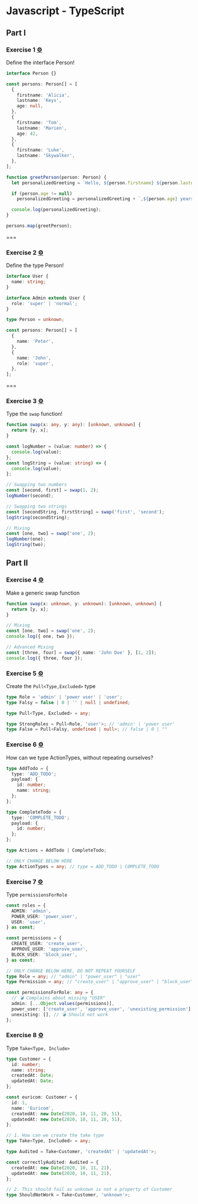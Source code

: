 # Javascript - TypeScript

## Part I

### Exercise 1 [⚙️](https://www.typescriptlang.org/play?#code/JYOwLgpgTgZghgYwgAgArQM4HsTIN4C+AUEQjhmMgA6bkBcatIA2gLrIC8yzRy+vfZDGBQKIOAFsIDAEQBBADbAEwODIA0AvgrhjJ05DIDSEAJ4YNW5HADmBkAFcFCzXwKv+goSL1TZAFSwJSy8dXwMZAFk4KGAIEBDBWwMAFgAmD3cBPCthUTBxP0MAGQcAawhE7V0C-VkAZTLTAHc4BQqoRKzWAG4SGAcQBDBgHGQbKAgIMHRRHAAKGjmQBlnsEABKT2QFaeomNuAALwgAEwBxSenQG05kAAMACQhnLHVkABI8JfWAOjzwgRPt8mL8wrUpAR7n0BMAYMhFqDksgAIRcRzODZWH44Q4nC5XEYgW5cHHiJT4y5TIm3ADUD3UXzJv2SQNMEBiGGQWAUp2hJD4ZBA2F2YKwNkRyzxZyp12JGz6xCIZIwvwkcCo8wm1LWOAVRCAA)

Define the interface Person!

```ts
interface Person {}

const persons: Person[] = [
  {
    firstname: 'Alicia',
    lastname: 'Keys',
    age: null,
  },
  {
    firstname: 'Tom',
    lastname: 'Marien',
    age: 42,
  },
  {
    firstname: 'Luke',
    lastname: 'Skywalker',
  },
];

function greetPerson(person: Person) {
  let personalizedGreeting = `Hello, ${person.firstname} ${person.lastname}`;

  if (person.age != null)
    personalizedGreeting = personalizedGreeting + `,${person.age} years old`;

  console.log(personalizedGreeting);
}

persons.map(greetPerson);
```

===

### Exercise 2 [⚙️](https://www.typescriptlang.org/play?#code/JYOwLgpgTgZghgYwgAgKoGdrIN4ChnIhwC2EAXMumFKAOYDcuAvrrqJLIigIIAmxoZBAAekEL3RpMUHPmRQA9gBtyyAEToArgAdoa5AB91IBVGJwlaxi1xgAnruQAFaOgUhkAXmSaQAaxMAdxBGXAR3KmRdKDcQdAoXGPcAbQBdL2RkuTwCAiJSCjUXDjUAGjkmcoIc3PzVNQApBQALEDK5AkUVQq1o9oJK3FTGIA)

Define the type Person!

```ts
interface User {
  name: string;
}

interface Admin extends User {
  role: 'super' | 'normal';
}

type Person = unknown;

const persons: Person[] = [
  {
    name: 'Peter',
  },
  {
    name: 'John',
    role: 'super',
  },
];
```

===

### Exercise 3 [⚙️](https://www.typescriptlang.org/play?#code/GYVwdgxgLglg9mABAZwO4EMAOAKAHgLkXTAE8AaREw4kgSkIG1wBrMOVMCltjgXUQDeAKESIATgFMoIMUgblEuXkIC+QoRATIoiADZwA5gDkQAWwBGEsYgC8ibADd0ukBMJgzlsbVsA+QYiaYMhwuhIAdPoGjs6uPioA3BpaOlEAylBiMGAGtvZOLm4omdkGPjb+AoFaoRFRMYXxSUIA9C2IaRiYmKWIUKhwiB4WVsjJwToMyBJBACYUwDBi2vx2aFjYAIwUAEy0SVEmI2LY03P76m0dXT05fQPFWTljQdqIUzMIsxlPBgtL2h+pVWKC62AA5ItllBwRRwWcvuCLukSjlTp8wN9UWVmlcALIwXClcZvBgICQUfpwEHrHDg8mwxB7A6GI5ebDk5GGIFoqn7IA)

Type the `swap` function!

```ts
function swap(x: any, y: any): [unknown, unknown] {
  return [y, x];
}

const logNumber = (value: number) => {
  console.log(value);
};
const logString = (value: string) => {
  console.log(value);
};

// Swapping two numbers
const [second, first] = swap(1, 2);
logNumber(second);

// Swapping two strings
const [secondString, firstString] = swap('first', 'second');
logString(secondString);

// Mixing
const [one, two] = swap('one', 2);
logNumber(one);
logString(two);
```

## Part II

### Exercise 4 [⚙️](https://www.typescriptlang.org/play?#code/GYVwdgxgLglg9mABAZwO4EMAOAKAHgLkXAGsw5UwAaRAT0JLIoEpCBtB8qosUzgXUQBvAFCJEAJwCmUEOKSsa1XHwDcwgL7DhAem2IAsjFwwwAc2EQEyKIlYJJ1KKjgCAvCgw4ARPa-UATExqlmDIcAA2kgB04XCm2IKI9o7OiOpMWrqIAIIAJgBu6JCSuQZGJuYh1rZQABZSDojAcLJuHlgJiGDoALaShF4AUnC1SAAicJJeadSsAIwBfEEWVhHRsfGJdQ3UzbJpGUA)

Make a generic swap function

```ts
function swap(x: unknown, y: unknown): [unknown, unknown] {
  return [y, x];
}

// Mixing
const [one, two] = swap('one', 2);
console.log({ one, two });

// Advanced Mixing
const [three, four] = swap({ name: 'John Doe' }, [1, 2]);
console.log({ three, four });
```

### Exercise 5 [⚙️](https://www.typescriptlang.org/play?#code/C4TwDgpgBASg9gG2gXigIgIYBMC2BLAOzSgB90w4B3CAJygFcBnW4stJlgbgChRIoAYhgSMQUVADNhzUlAAMstKygF6CBLPoEsECYQhYevcNAAKahAB4AKiYA0UAKIAPAMYJ6OrAD5xUDAQgRnzQAMrANHAEAObwSIx+5uqWcRAO7Mw0aN6cUAD0eVAA5Nj4BEWyRRTUdBw0Rcb8QiIoUElWzaIOWjp6BAayquo5+YVSLbIKbGjcQA)

Create the `Pull<Type,Excluded>` type

```ts
type Role = 'admin' | 'power user' | 'user';
type Falsy = false | 0 | '' | null | undefined;

type Pull<Type, Excluded> = any;

type StrongRoles = Pull<Role, 'user'>; // 'admin' | 'power user'
type False = Pull<Falsy, undefined | null>; // false | 0 | ""
```

### Exercise 6 [⚙️](https://www.typescriptlang.org/play?#code/C4TwDgpgBAggJnAKgezsqBeKBvAUFKUSALigCIYARSgfUQHlL6yBufKMAQxABtlO4pPAQIBLQVAB2AVwC2AIwgAnNiKmdZEUgGdgS0ZIDmqqAF8253LiLQAwsllgeEYBBRpMOdjdJlb9AFkABQAZAFFEMLpGZhMuXn4JYRFxUhkFZRNLS2twaBgAY2BRZEltT3gkVHQAHyh7R2dXd2Q2XAB6dqh6ADkQgE16gAkYHoBxMKgAITCQ+gB1KCGwgCUw3MhYIpLJRDzyrE5JEBYoTsI8iupopig6-2DwyJv6XCA)

How can we type ActionTypes, without repeating ourselves?

```ts
type AddTodo = {
  type: 'ADD_TODO';
  payload: {
    id: number;
    name: string;
  };
};

type CompleteTodo = {
  type: 'COMPLETE_TODO';
  payload: {
    id: number;
  };
};

type Actions = AddTodo | CompleteTodo;

// ONLY CHANGE BELOW HERE
type ActionTypes = any; // type = ADD_TODO | COMPLETE_TODO
```

### Exercise 7 [⚙️](https://www.typescriptlang.org/play?#code/MYewdgzgLgBATiANgUwjAvDA3gKBjAQQBEBZASQDkAuGAIgEMATAWwEsxaAaPGABQHkA6gFEASgH0AqgGUxNWgAcQAd2RxxAVwhquPGXLpad3AL4x6aUJCgBuHDivQYCtWwgRW4NJlz4AwqLCBAAqwlKyovLAcMj0UMia2nC6+AS8vKL8AGph+pF09AoKCABuCUbJ3PgAQgAy-H4A0uEGtABGiCDAANaJxjhmFjCOtvYA9GMw-BS1AJowfgASBBQA4sIw1cL1gjCLYsKcMET8MBT8wTCBvEGXs-ySorK1AGI4UACeLldIyBjmYA+NhgEwKLHYtBgAB86EpVOoKpCYbREe8vn9eK5WO5PGB-vRAcDQbRorF4n1ktCCkVSuUkki6B0ur1UQ4vLAXHA3B4vC8QHBRL8aASPv9fCDJoBeDcAxTsLEDMBSIejsND0NogDSwbnsADmdDytB4TDYYBoAG0AHRW-htABWyGAUAtJXoiA0qAAFJztV4AJQAXSqzhUagp5pJMTidOM1OKIDKFK4hjAyAAHtioLrxN7sTyOIGJTAZTANCn09AszmceAYNiYMoEGAdTxS2mM7rzQXQcXpAALDWIRgwMAgWDKfndAZ2IA)

Type `permissionsForRole`

```ts
const roles = {
  ADMIN: 'admin',
  POWER_USER: 'power_user',
  USER: 'user',
} as const;

const permissions = {
  CREATE_USER: 'create_user',
  APPROVE_USER: 'approve_user',
  BLOCK_USER: 'block_user',
} as const;

// ONLY CHANGE BELOW HERE, DO NOT REPEAT YOURSELF
type Role = any; // "admin" | "power_user" | "user"
type Permission = any; // "create_user" | "approve_user" | "block_user"

const permissionsForRole: any = {
  // 💣 Complains about missing "USER"
  admin: [...Object.values(permissions)],
  power_user: ['create_user', 'approve_user', 'unexisting_permission'], // 💣 unexisting_permission is wrong
  unexisting: [], // 💣 Should not work
};
```

### Exercise 8 [⚙️](https://www.typescriptlang.org/play?#code/C4TwDgpgBAwgrgZ2AewLYQE5QLxQN4BQUUAlgCYBcUAdnKgEaYDcRNAhulUhidQOYtiAYwwQ2wCGQCCwKgBFxEQVDhgyi6bKgKJLAL4sCQ5NSRQIcHsdRV4SNJhz5W5KgEYANK2ocIVAOQAopYk1v5ewqIaMlTUEADu2ooAFABMAAwZHlBu6dlunlBZUACsbgCUESpq0VpxiToQaZl5Oa0F2cVllQQGBAQA9AM5AHRQABLIiUJs1FDx0CJiElDAABbQwGwA1pvgEASgkFAAKjsQADwn+9kAktRCADZwZJIAfE6zIIZH0FIvJAkZCcZ12FzsKHQGGy-iWtX8UAAPlB-Kp1ECZP43oZjKZgFBjBhREJgI8QP8yIDJFQKVTgbhCJFlpIYjQEkkJM1irl8oVUhUqmjarF2Y0ue12nyBb1DEMimMTmsSAgoAg1sg4I9gQAzNgkR5QNgquDUbbUKZzZU0ZD4thQMAYZCQDCgKDIbWwRCQzCHfZQADK6s1ZAAcjaAOrIDDbEHncFehzQlEms0WrFMIA)

Type `Take<Type, Include>`

```ts
type Customer = {
  id: number;
  name: string;
  createdAt: Date;
  updatedAt: Date;
};

const euricom: Customer = {
  id: 1,
  name: 'Euricom',
  createdAt: new Date(2020, 10, 11, 20, 51),
  updatedAt: new Date(2020, 10, 11, 20, 51),
};

// 1. How can we create the take type
type Take<Type, Included> = any;

type Audited = Take<Customer, 'createdAt' | 'updatedAt'>;

const correctlyAudited: Audited = {
  createdAt: new Date(2020, 10, 11, 21),
  updatedAt: new Date(2020, 10, 11, 21),
};

// 2. This should fail as unknown is not a property of Customer
type ShouldNotWork = Take<Customer, 'unknown'>;
```
